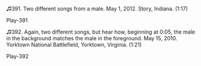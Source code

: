 ♫391. Two different songs from a male. May 1, 2012. Story, Indiana.
(1:17)

Play-391

♫392. Again, two different songs, but hear how, beginning at 0:05, the
male in the background matches the male in the foreground. May 15, 2010.
Yorktown National Battlefield, Yorktown, Virginia. (1:21)

Play-392

